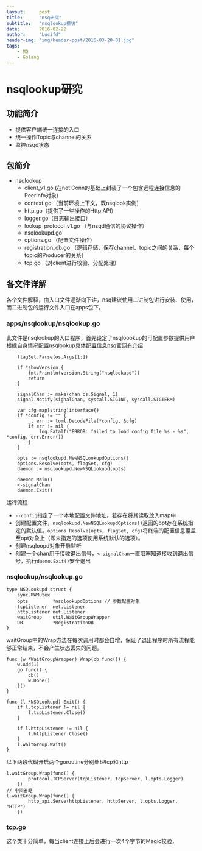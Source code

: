 ```yaml
---
layout:     post
title:      "nsq研究"
subtitle:   "nsqlookup模块"
date:       2016-02-22
author:     "Lucifd"
header-img: "img/header-post/2016-03-20-01.jpg"
tags:
    - MQ
    - Golang
---
```


# nsqlookup研究

## 功能简介

* 提供客户端统一连接的入口
* 统一操作Topic与channel的关系
* 监控nsqd状态

## 包简介

* nsqlookup
	* client_v1.go (在net.Conn的基础上封装了一个包含远程连接信息的PeerInfo对象)
	* context.go （当前环境上下文，既nsqlook实例）
	* http.go（提供了一些操作的Http API）
	* logger.go（日志输出接口）
	* lookup_protocol_v1.go （与nsqd通信的协议操作）
	* nsqlookupd.go
	* options.go （配置文件操作）
	* registration_db.go （逻辑存储，保存channel、topic之间的关系，每个topic的Producer的关系）
	* tcp.go （对client进行校验、分配处理）
	

## 各文件详解

各个文件解释，由入口文件逐渐向下讲，nsq建议使用二进制包进行安装、使用，而二进制包的运行文件入口在apps包下。

### apps/nsqlookup/nsqlookup.go
此文件是nsqlookup的入口程序，首先设定了nsqloookup的可配置参数提供用户根据自身情况配置nsqlookup[具体配置信息nsq官网有介绍](http://nsq.io/components/nsqlookupd.html)

```
    flagSet.Parse(os.Args[1:])

	if *showVersion {
		fmt.Println(version.String("nsqlookupd"))
		return
	}

	signalChan := make(chan os.Signal, 1)
	signal.Notify(signalChan, syscall.SIGINT, syscall.SIGTERM)

	var cfg map[string]interface{}
	if *config != "" {
		_, err := toml.DecodeFile(*config, &cfg)
		if err != nil {
			log.Fatalf("ERROR: failed to load config file %s - %s", *config, err.Error())
		}
	}

	opts := nsqlookupd.NewNSQLookupdOptions()
	options.Resolve(opts, flagSet, cfg)
	daemon := nsqlookupd.NewNSQLookupd(opts)

	daemon.Main()
	<-signalChan
	daemon.Exit()
```

运行流程

* `--config`指定了一个本地配置文件地址，若存在将其读取放入map中
* 创建配置文件，`nsqlookupd.NewNSQLookupdOptions()`返回的opt存在系统指定的默认值。`options.Resolve(opts, flagSet, cfg)`将终端的配置信息覆盖至opt对象上（即未指定的选项使用系统默认的选项）。
* 创建nsqloopd对象开启监听
* 创建一个chan用于接收退出信号，`<-signalChan`一直阻塞知道接收到退出信号，执行`daemo.Exit()`安全退出

### nsqlookup/nsqlookup.go

```
type NSQLookupd struct {
	sync.RWMutex
	opts         *nsqlookupdOptions // 参数配置对象
	tcpListener  net.Listener
	httpListener net.Listener
	waitGroup    util.WaitGroupWrapper
	DB           *RegistrationDB
}
```

waitGroup中的Wrap方法在每次调用时都会自增，保证了退出程序时所有流程能够正常结束，不会产生状态丢失的问题。

```
func (w *WaitGroupWrapper) Wrap(cb func()) {
	w.Add(1)
	go func() {
		cb()
		w.Done()
	}()
}

func (l *NSQLookupd) Exit() {
	if l.tcpListener != nil {
		l.tcpListener.Close()
	}

	if l.httpListener != nil {
		l.httpListener.Close()
	}
	l.waitGroup.Wait()
}
```

以下两段代码开启两个goroutine分别处理tcp和http

```
l.waitGroup.Wrap(func() {
		protocol.TCPServer(tcpListener, tcpServer, l.opts.Logger)
	})
// 中间省略
l.waitGroup.Wrap(func() {
		http_api.Serve(httpListener, httpServer, l.opts.Logger, "HTTP")
	})
```

### tcp.go

这个类十分简单，每当client连接上后会进行一次4个字节的Magic校验，
